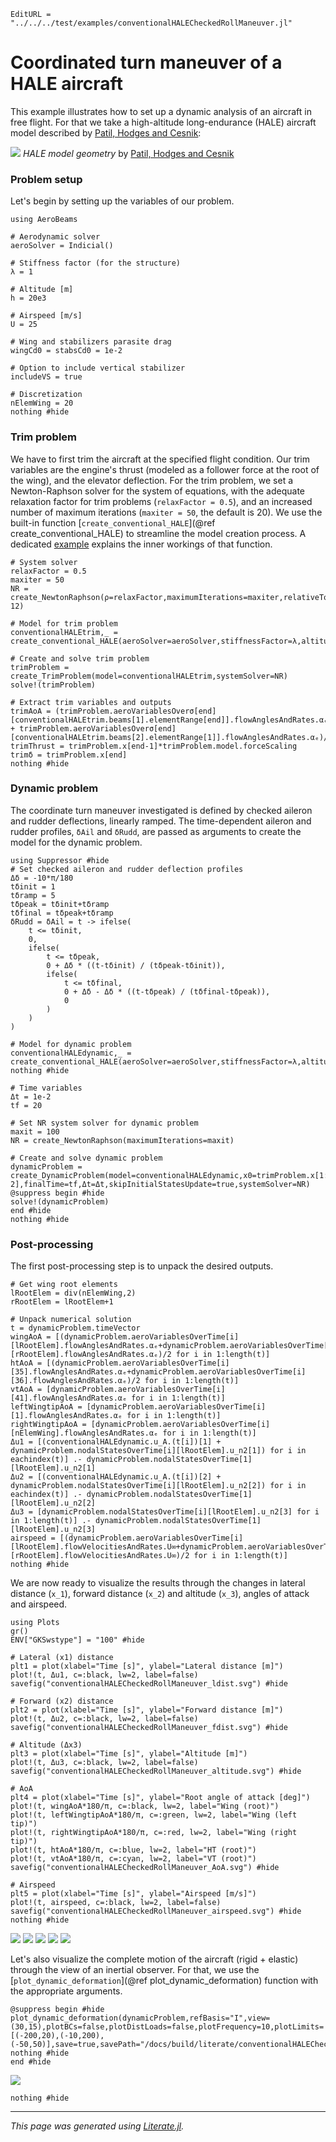 ```@meta
EditURL = "../../../test/examples/conventionalHALECheckedRollManeuver.jl"
```

# Coordinated turn maneuver of a HALE aircraft
This example illustrates how to set up a dynamic analysis of an aircraft in free flight. For that we take a high-altitude long-endurance (HALE) aircraft model described by [Patil, Hodges and Cesnik](https://doi.org/10.2514/2.2738):

![](../assets/cHALE.png)
*HALE model geometry* by [Patil, Hodges and Cesnik](https://doi.org/10.2514/2.2738)

### Problem setup
Let's begin by setting up the variables of our problem.

````@example conventionalHALECheckedRollManeuver
using AeroBeams

# Aerodynamic solver
aeroSolver = Indicial()

# Stiffness factor (for the structure)
λ = 1

# Altitude [m]
h = 20e3

# Airspeed [m/s]
U = 25

# Wing and stabilizers parasite drag
wingCd0 = stabsCd0 = 1e-2

# Option to include vertical stabilizer
includeVS = true

# Discretization
nElemWing = 20
nothing #hide
````

### Trim problem
We have to first trim the aircraft at the specified flight condition. Our trim variables are the engine's thrust (modeled as a follower force at the root of the wing), and the elevator deflection. For the trim problem, we set a Newton-Raphson solver for the system of equations, with the adequate relaxation factor for trim problems (`relaxFactor = 0.5`), and an increased number of maximum iterations (`maxiter = 50`, the default is 20). We use the built-in function [`create_conventional_HALE`](@ref create_conventional_HALE) to streamline the model creation process. A dedicated [example](conventionalHALEmodel.md) explains the inner workings of that function.

````@example conventionalHALECheckedRollManeuver
# System solver
relaxFactor = 0.5
maxiter = 50
NR = create_NewtonRaphson(ρ=relaxFactor,maximumIterations=maxiter,relativeTolerance=1e-12)

# Model for trim problem
conventionalHALEtrim,_ = create_conventional_HALE(aeroSolver=aeroSolver,stiffnessFactor=λ,altitude=h,airspeed=U,nElemWing=nElemWing,wingCd0=wingCd0,stabsCd0=stabsCd0,δElevIsTrimVariable=true,thrustIsTrimVariable=true,includeVS=includeVS)

# Create and solve trim problem
trimProblem = create_TrimProblem(model=conventionalHALEtrim,systemSolver=NR)
solve!(trimProblem)

# Extract trim variables and outputs
trimAoA = (trimProblem.aeroVariablesOverσ[end][conventionalHALEtrim.beams[1].elementRange[end]].flowAnglesAndRates.αₑ + trimProblem.aeroVariablesOverσ[end][conventionalHALEtrim.beams[2].elementRange[1]].flowAnglesAndRates.αₑ)/2
trimThrust = trimProblem.x[end-1]*trimProblem.model.forceScaling
trimδ = trimProblem.x[end]
nothing #hide
````

### Dynamic problem
The coordinate turn maneuver investigated is defined by checked aileron and rudder deflections, linearly ramped. The time-dependent aileron and rudder profiles, `δAil` and `δRudd`, are passed as arguments to create the model for the dynamic problem.

````@example conventionalHALECheckedRollManeuver
using Suppressor #hide
# Set checked aileron and rudder deflection profiles
Δδ = -10*π/180
tδinit = 1
tδramp = 5
tδpeak = tδinit+tδramp
tδfinal = tδpeak+tδramp
δRudd = δAil = t -> ifelse(
    t <= tδinit,
    0,
    ifelse(
        t <= tδpeak,
        0 + Δδ * ((t-tδinit) / (tδpeak-tδinit)),
        ifelse(
            t <= tδfinal,
            0 + Δδ - Δδ * ((t-tδpeak) / (tδfinal-tδpeak)),
            0
        )
    )
)

# Model for dynamic problem
conventionalHALEdynamic,_ = create_conventional_HALE(aeroSolver=aeroSolver,stiffnessFactor=λ,altitude=h,airspeed=U,nElemWing=nElemWing,wingCd0=wingCd0,stabsCd0=stabsCd0,δElev=trimδ,δAil=δAil,δRudd=δRudd,thrust=trimThrust,includeVS=includeVS)
nothing #hide

# Time variables
Δt = 1e-2
tf = 20

# Set NR system solver for dynamic problem
maxit = 100
NR = create_NewtonRaphson(maximumIterations=maxit)

# Create and solve dynamic problem
dynamicProblem = create_DynamicProblem(model=conventionalHALEdynamic,x0=trimProblem.x[1:end-2],finalTime=tf,Δt=Δt,skipInitialStatesUpdate=true,systemSolver=NR)
@suppress begin #hide
solve!(dynamicProblem)
end #hide
nothing #hide
````

### Post-processing
The first post-processing step is to unpack the desired outputs.

````@example conventionalHALECheckedRollManeuver
# Get wing root elements
lRootElem = div(nElemWing,2)
rRootElem = lRootElem+1

# Unpack numerical solution
t = dynamicProblem.timeVector
wingAoA = [(dynamicProblem.aeroVariablesOverTime[i][lRootElem].flowAnglesAndRates.αₑ+dynamicProblem.aeroVariablesOverTime[i][rRootElem].flowAnglesAndRates.αₑ)/2 for i in 1:length(t)]
htAoA = [(dynamicProblem.aeroVariablesOverTime[i][35].flowAnglesAndRates.αₑ+dynamicProblem.aeroVariablesOverTime[i][36].flowAnglesAndRates.αₑ)/2 for i in 1:length(t)]
vtAoA = [dynamicProblem.aeroVariablesOverTime[i][41].flowAnglesAndRates.αₑ for i in 1:length(t)]
leftWingtipAoA = [dynamicProblem.aeroVariablesOverTime[i][1].flowAnglesAndRates.αₑ for i in 1:length(t)]
rightWingtipAoA = [dynamicProblem.aeroVariablesOverTime[i][nElemWing].flowAnglesAndRates.αₑ for i in 1:length(t)]
Δu1 = [(conventionalHALEdynamic.u_A.(t[i])[1] + dynamicProblem.nodalStatesOverTime[i][lRootElem].u_n2[1]) for i in eachindex(t)] .- dynamicProblem.nodalStatesOverTime[1][lRootElem].u_n2[1]
Δu2 = [(conventionalHALEdynamic.u_A.(t[i])[2] + dynamicProblem.nodalStatesOverTime[i][lRootElem].u_n2[2]) for i in eachindex(t)] .- dynamicProblem.nodalStatesOverTime[1][lRootElem].u_n2[2]
Δu3 = [dynamicProblem.nodalStatesOverTime[i][lRootElem].u_n2[3] for i in 1:length(t)] .- dynamicProblem.nodalStatesOverTime[1][lRootElem].u_n2[3]
airspeed = [(dynamicProblem.aeroVariablesOverTime[i][lRootElem].flowVelocitiesAndRates.U∞+dynamicProblem.aeroVariablesOverTime[i][rRootElem].flowVelocitiesAndRates.U∞)/2 for i in 1:length(t)]
nothing #hide
````

We are now ready to visualize the results through the changes in lateral distance (``x_1``), forward distance (``x_2``) and altitude (``x_3``), angles of attack and airspeed.

````@example conventionalHALECheckedRollManeuver
using Plots
gr()
ENV["GKSwstype"] = "100" #hide

# Lateral (x1) distance
plt1 = plot(xlabel="Time [s]", ylabel="Lateral distance [m]")
plot!(t, Δu1, c=:black, lw=2, label=false)
savefig("conventionalHALECheckedRollManeuver_ldist.svg") #hide

# Forward (x2) distance
plt2 = plot(xlabel="Time [s]", ylabel="Forward distance [m]")
plot!(t, Δu2, c=:black, lw=2, label=false)
savefig("conventionalHALECheckedRollManeuver_fdist.svg") #hide

# Altitude (Δx3)
plt3 = plot(xlabel="Time [s]", ylabel="Altitude [m]")
plot!(t, Δu3, c=:black, lw=2, label=false)
savefig("conventionalHALECheckedRollManeuver_altitude.svg") #hide

# AoA
plt4 = plot(xlabel="Time [s]", ylabel="Root angle of attack [deg]")
plot!(t, wingAoA*180/π, c=:black, lw=2, label="Wing (root)")
plot!(t, leftWingtipAoA*180/π, c=:green, lw=2, label="Wing (left tip)")
plot!(t, rightWingtipAoA*180/π, c=:red, lw=2, label="Wing (right tip)")
plot!(t, htAoA*180/π, c=:blue, lw=2, label="HT (root)")
plot!(t, vtAoA*180/π, c=:cyan, lw=2, label="VT (root)")
savefig("conventionalHALECheckedRollManeuver_AoA.svg") #hide

# Airspeed
plt5 = plot(xlabel="Time [s]", ylabel="Airspeed [m/s]")
plot!(t, airspeed, c=:black, lw=2, label=false)
savefig("conventionalHALECheckedRollManeuver_airspeed.svg") #hide
nothing #hide
````

![](conventionalHALECheckedRollManeuver_ldist.svg)
![](conventionalHALECheckedRollManeuver_fdist.svg)
![](conventionalHALECheckedRollManeuver_altitude.svg)
![](conventionalHALECheckedRollManeuver_AoA.svg)
![](conventionalHALECheckedRollManeuver_airspeed.svg)

Let's also visualize the complete motion of the aircraft (rigid + elastic) through the view of an inertial observer. For that, we use the [`plot_dynamic_deformation`](@ref plot_dynamic_deformation) function with the appropriate arguments.

````@example conventionalHALECheckedRollManeuver
@suppress begin #hide
plot_dynamic_deformation(dynamicProblem,refBasis="I",view=(30,15),plotBCs=false,plotDistLoads=false,plotFrequency=10,plotLimits=[(-200,20),(-10,200),(-50,50)],save=true,savePath="/docs/build/literate/conventionalHALECheckedRollManeuver_motion.gif")
nothing #hide
end #hide
````

![](conventionalHALECheckedRollManeuver_motion.gif)

````@example conventionalHALECheckedRollManeuver
nothing #hide
````

---

*This page was generated using [Literate.jl](https://github.com/fredrikekre/Literate.jl).*

